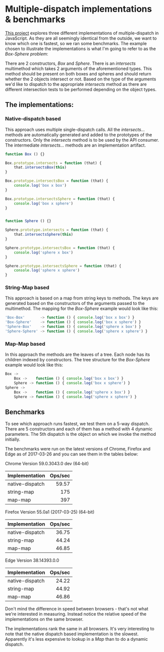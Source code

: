 <!-- @@@title:Multiple-dispatch implementations & benchmarks@@@ -->
<!-- @@@extraCss:../../static/table.css@@@ -->

# Multiple-dispatch implementations & benchmarks

[This project](https://github.com/adrianton3/dispatchbench) explores three 
different implementations of multiple-dispatch in JavaScript. As they are all 
seemingly identical from the outside, we want to know which one is fastest, 
so we ran some benchmarks. The example chosen to illustrate the implementations 
is what I'm going to refer to as the *Box-Sphere problem*:

There are 2 constructors, *Box* and *Sphere*. There is an *intersects* 
multimethod which takes 2 arguments of the aforementioned types. This method 
should be present on both boxes and spheres and should return whether the 2 
objects intersect or not. Based on the type of the arguments we'd like to 
dispatch to the appropriate *intersects* method as there are different 
intersection tests to be performed depending on the object types.


## The implementations:

### Native-dispatch based

This approach uses multiple single-dispatch calls. All the *intersects...* 
methods are automatically generated and added to the prototypes of the 
constructors. Only the *intersects* method is to be used by the API consumer.
The intermediate *intersects...* methods are an implementation artifact.

```js
function Box () {}

Box.prototype.intersects = function (that) {
	that.intersectsBox(this)
}

Box.prototype.intersectsBox = function (that) {
	console.log('box x box')
}

Box.prototype.intersectsSphere = function (that) {
	console.log('box x sphere')
}


function Sphere () {}

Sphere.prototype.intersects = function (that) {
	that.intersectsSphere(this)
}

Sphere.prototype.intersectsBox = function (that) {
	console.log('sphere x box')
}

Sphere.prototype.intersectsSphere = function (that) {
	console.log('sphere x sphere')
}
```

### String-Map based

This approach is based on a map from string keys to methods. 
The keys are generated based on the constructors of the arguments passed to 
the multimethod. The mapping for the *Box-Sphere* example would look like this:

```js
'Box-Box'       -> function () { console.log('box x box') }
'Box-Sphere'    -> function () { console.log('box x sphere') }
'Sphere-Box'    -> function () { console.log('sphere x box') }
'Sphere-Sphere' -> function () { console.log('sphere x sphere') }
```

### Map-Map based

In this approach the methods are the leaves of a tree. Each node has its 
children indexed by constructors.
The tree structure for the *Box-Sphere* example would look like this:

```js
Box ->
	Box ->    function () { console.log('box x box') }
	Sphere -> function () { console.log('box x sphere') }
Sphere ->
	Box ->    function () { console.log('sphere x box') }
	Sphere -> function () { console.log('sphere x sphere') }
```

## Benchmarks

To see which approach runs fastest, we test them on a 5-way dispatch. 
There are 5 constructors and each of them has a method with 4 dynamic
parameters. The 5th dispatch is the object on which we invoke the method 
initially. 

The benchmarks were run on the latest versions of Chrome, Firefox and Edge as 
of 2017-03-26 and you can see them in the tables below:

Chrome Version 59.0.3043.0 dev (64-bit)

| Implementation  | Ops/sec |
|:--------------- | -------:|
| native-dispatch |   59.57 |
| string-map      |     175 |
| map-map         |     397 |

Firefox Version 55.0a1 (2017-03-25) (64-bit) 

| Implementation  | Ops/sec |
|:--------------- | -------:|
| native-dispatch |   36.75 |
| string-map      |   44.24 |
| map-map         |   46.85 |

Edge Version 38.14393.0.0 

| Implementation  | Ops/sec |
|:--------------- | -------:|
| native-dispatch |   24.22 |
| string-map      |   44.92 |
| map-map         |   46.86 |

Don't mind the difference in speed between browsers - that's not what we're
interested in measuring. Instead notice the relative speed of the 
implementations on the same browser.

The implementations rank the same in all browsers. It's very interesting 
to note that the native dispatch based implementation is the slowest. 
Apparently it's less expensive to lookup in a *Map* than to do a dynamic
dispatch.
